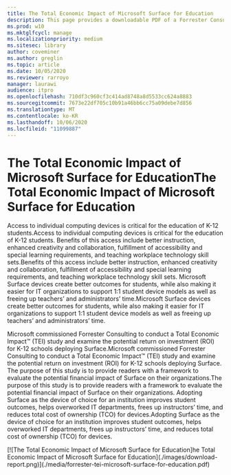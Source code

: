 ```yaml
---
title: The Total Economic Impact of Microsoft Surface for Education
description: This page provides a downloadable PDF of a Forrester Consulting study on the potential return on investment (ROI) for K-12 schools deploying Surface.
ms.prod: w10
ms.mktglfcycl: manage
ms.localizationpriority: medium
ms.sitesec: library
author: coveminer
ms.author: greglin
ms.topic: article
ms.date: 10/05/2020
ms.reviewer: rarroyo
manager: laurawi
audience: itpro
ms.openlocfilehash: 710df3c960cf3c414ad8748a8d5533cc624a8883
ms.sourcegitcommit: 7673e22df705c10b91a46bb6cc75a09debe7d856
ms.translationtype: MT
ms.contentlocale: ko-KR
ms.lasthandoff: 10/06/2020
ms.locfileid: "11099887"
---
```

# <span data-ttu-id="50624-103">The Total Economic Impact of Microsoft Surface for Education</span><span class="sxs-lookup"><span data-stu-id="50624-103">The Total Economic Impact of Microsoft Surface for Education</span></span>

<span data-ttu-id="50624-104">Access to individual computing devices is critical for the education of K-12 students.</span><span class="sxs-lookup"><span data-stu-id="50624-104">Access to individual computing devices is critical for the education of K-12 students.</span></span> <span data-ttu-id="50624-105">Benefits of this access include better instruction, enhanced creativity and collaboration, fulfillment of accessibility and special learning requirements, and teaching workplace technology skill sets.</span><span class="sxs-lookup"><span data-stu-id="50624-105">Benefits of this access include better instruction, enhanced creativity and collaboration, fulfillment of accessibility and special learning requirements, and teaching workplace technology skill sets.</span></span> <span data-ttu-id="50624-106">Microsoft Surface devices create better outcomes for students, while also making it easier for IT organizations to support 1:1 student device models as well as freeing up teachers’ and administrators’ time.</span><span class="sxs-lookup"><span data-stu-id="50624-106">Microsoft Surface devices create better outcomes for students, while also making it easier for IT organizations to support 1:1 student device models as well as freeing up teachers’ and administrators’ time.</span></span>

<span data-ttu-id="50624-107">Microsoft commissioned Forrester Consulting to conduct a Total Economic Impact&trade; (TEI) study and examine the potential return on investment (ROI) for K-12 schools deploying Surface.</span><span class="sxs-lookup"><span data-stu-id="50624-107">Microsoft commissioned Forrester Consulting to conduct a Total Economic Impact&trade; (TEI) study and examine the potential return on investment (ROI) for K-12 schools deploying Surface.</span></span> <span data-ttu-id="50624-108">The purpose of this study is to provide readers with a framework to evaluate the potential financial impact of Surface on their organizations.</span><span class="sxs-lookup"><span data-stu-id="50624-108">The purpose of this study is to provide readers with a framework to evaluate the potential financial impact of Surface on their organizations.</span></span> <span data-ttu-id="50624-109">Adopting Surface as the device of choice for an institution improves student outcomes, helps overworked IT departments, frees up instructors’ time, and reduces total cost of ownership (TCO) for devices.</span><span class="sxs-lookup"><span data-stu-id="50624-109">Adopting Surface as the device of choice for an institution improves student outcomes, helps overworked IT departments, frees up instructors’ time, and reduces total cost of ownership (TCO) for devices.</span></span>

[![T<span data-ttu-id="50624-110">he Total Economic Impact of Microsoft Surface for Education]</span><span class="sxs-lookup"><span data-stu-id="50624-110">he Total Economic Impact of Microsoft Surface for Education]</span></span>(./images/download-report.png)](./media/forrester-tei-microsoft-surface-for-education.pdf)



